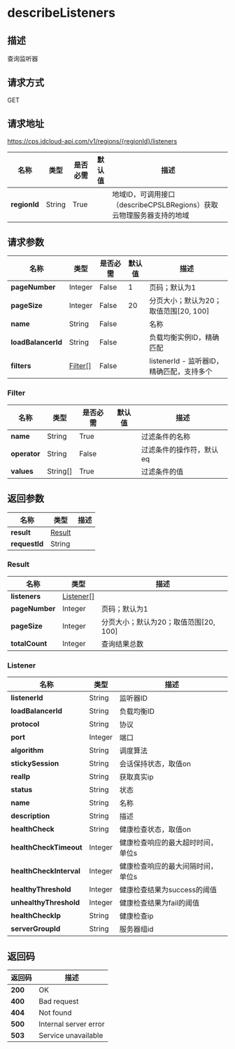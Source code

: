 # describeListeners


## 描述
查询监听器

## 请求方式
GET

## 请求地址
https://cps.jdcloud-api.com/v1/regions/{regionId}/listeners

|名称|类型|是否必需|默认值|描述|
|---|---|---|---|---|
|**regionId**|String|True| |地域ID，可调用接口（describeCPSLBRegions）获取云物理服务器支持的地域|

## 请求参数
|名称|类型|是否必需|默认值|描述|
|---|---|---|---|---|
|**pageNumber**|Integer|False|1|页码；默认为1|
|**pageSize**|Integer|False|20|分页大小；默认为20；取值范围[20, 100]|
|**name**|String|False| |名称|
|**loadBalancerId**|String|False| |负载均衡实例ID，精确匹配|
|**filters**|[Filter[]](describelisteners#filter)|False| |listenerId - 监听器ID，精确匹配，支持多个<br>|

### <div id="filter">Filter</div>
|名称|类型|是否必需|默认值|描述|
|---|---|---|---|---|
|**name**|String|True| |过滤条件的名称|
|**operator**|String|False| |过滤条件的操作符，默认eq|
|**values**|String[]|True| |过滤条件的值|

## 返回参数
|名称|类型|描述|
|---|---|---|
|**result**|[Result](describelisteners#result)| |
|**requestId**|String| |

### <div id="result">Result</div>
|名称|类型|描述|
|---|---|---|
|**listeners**|[Listener[]](describelisteners#listener)| |
|**pageNumber**|Integer|页码；默认为1|
|**pageSize**|Integer|分页大小；默认为20；取值范围[20, 100]|
|**totalCount**|Integer|查询结果总数|
### <div id="listener">Listener</div>
|名称|类型|描述|
|---|---|---|
|**listenerId**|String|监听器ID|
|**loadBalancerId**|String|负载均衡ID|
|**protocol**|String|协议|
|**port**|Integer|端口|
|**algorithm**|String|调度算法|
|**stickySession**|String|会话保持状态，取值on|off|
|**realIp**|String|获取真实ip|
|**status**|String|状态|
|**name**|String|名称|
|**description**|String|描述|
|**healthCheck**|String|健康检查状态，取值on|off|
|**healthCheckTimeout**|Integer|健康检查响应的最大超时时间，单位s|
|**healthCheckInterval**|Integer|健康检查响应的最大间隔时间，单位s|
|**healthyThreshold**|Integer|健康检查结果为success的阈值|
|**unhealthyThreshold**|Integer|健康检查结果为fail的阈值|
|**healthCheckIp**|String|健康检查ip|
|**serverGroupId**|String|服务器组id|

## 返回码
|返回码|描述|
|---|---|
|**200**|OK|
|**400**|Bad request|
|**404**|Not found|
|**500**|Internal server error|
|**503**|Service unavailable|
